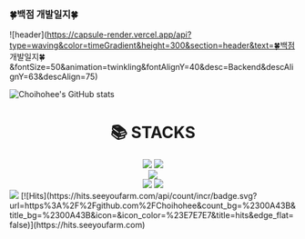 ### 🍀백점 개발일지🍀

![header](https://capsule-render.vercel.app/api?type=waving&color=timeGradient&height=300&section=header&text=🍀백점 개발일지🍀&fontSize=50&animation=twinkling&fontAlignY=40&desc=Backend&descAlignY=63&descAlign=75)

![Choihohee's GitHub stats](https://github-readme-stats.vercel.app/api?username=Choihohee&show_icons=true&theme=solarized-light)

<div align=center><h1>📚 STACKS</h1></div>
<div align=center> 
  <img src="https://img.shields.io/badge/java-007396?style=for-the-badge&logo=java&logoColor=white">
   <img src="https://img.shields.io/badge/c++-00599C?style=for-the-badge&logo=c%2B%2B&logoColor=white">
   <br>
   
   <img src="https://img.shields.io/badge/spring-6DB33F?style=for-the-badge&logo=spring&logoColor=white">
   <br>
  
  <img src="https://img.shields.io/badge/github-181717?style=for-the-badge&logo=github&logoColor=white">
  <img src="https://img.shields.io/badge/git-F05032?style=for-the-badge&logo=git&logoColor=white">
</div>

<img src="https://img.shields.io/badge/Spring-#6DB33F?style=for-the-badge&logo=Spring&logoColor=black">
[![Hits](https://hits.seeyoufarm.com/api/count/incr/badge.svg?url=https%3A%2F%2Fgithub.com%2FChoihohee&count_bg=%2300A43B&title_bg=%2300A43B&icon=&icon_color=%23E7E7E7&title=hits&edge_flat=false)](https://hits.seeyoufarm.com)
